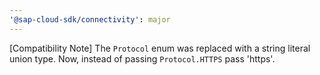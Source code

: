 ```yaml
---
'@sap-cloud-sdk/connectivity': major
---
```


[Compatibility Note] The `Protocol` enum was replaced with a string literal union type. Now, instead of passing `Protocol.HTTPS` pass 'https'.
